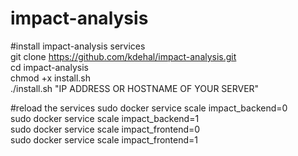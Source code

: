 # impact-analysis  



#install impact-analysis services  
git clone https://github.com/kdehal/impact-analysis.git  
cd impact-analysis  
chmod +x install.sh  
./install.sh "IP ADDRESS OR HOSTNAME OF YOUR SERVER"  
  
  
#reload the services
sudo docker service scale impact_backend=0  
sudo docker service scale impact_backend=1  
sudo docker service scale impact_frontend=0  
sudo docker service scale impact_frontend=1  
